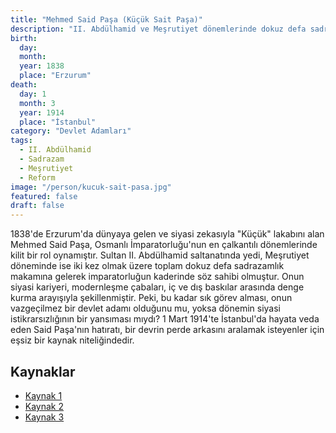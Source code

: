 ```yaml
---
title: "Mehmed Said Paşa (Küçük Sait Paşa)"
description: "II. Abdülhamid ve Meşrutiyet dönemlerinde dokuz defa sadrazamlık yapmış, reformcu ve çalkantılı bir siyasi figür olan Osmanlı devlet adamı."
birth:
  day:
  month:
  year: 1838
  place: "Erzurum"
death:
  day: 1
  month: 3
  year: 1914
  place: "İstanbul"
category: "Devlet Adamları"
tags:
  - II. Abdülhamid
  - Sadrazam
  - Meşrutiyet
  - Reform
image: "/person/kucuk-sait-pasa.jpg"
featured: false
draft: false
---
```


1838'de Erzurum'da dünyaya gelen ve siyasi zekasıyla "Küçük" lakabını alan Mehmed Said Paşa, Osmanlı İmparatorluğu'nun en çalkantılı dönemlerinde kilit bir rol oynamıştır. Sultan II. Abdülhamid saltanatında yedi, Meşrutiyet döneminde ise iki kez olmak üzere toplam dokuz defa sadrazamlık makamına gelerek imparatorluğun kaderinde söz sahibi olmuştur. Onun siyasi kariyeri, modernleşme çabaları, iç ve dış baskılar arasında denge kurma arayışıyla şekillenmiştir. Peki, bu kadar sık görev alması, onun vazgeçilmez bir devlet adamı olduğunu mu, yoksa dönemin siyasi istikrarsızlığının bir yansıması mıydı? 1 Mart 1914'te İstanbul'da hayata veda eden Said Paşa'nın hatıratı, bir devrin perde arkasını aralamak isteyenler için eşsiz bir kaynak niteliğindedir.

## Kaynaklar

- [Kaynak 1](https://www.biyografya.com/biyografi/12698)
- [Kaynak 2](https://tr.wikipedia.org/wiki/Mehmed_Said_Pa%C5%9Fa)
- [Kaynak 3](https://www.ktp.gov.tr/TR-243859/zor-zamanlarin-sadrazami-kucuk-said-pasa.html)